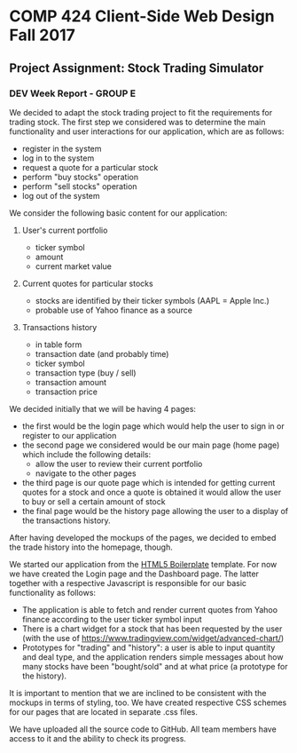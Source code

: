 # COMP 424 Client-Side Web Design Fall 2017
## Project Assignment: Stock Trading Simulator
### DEV Week Report - GROUP E

We decided to adapt the stock trading project to fit the requirements for trading stock. The first step we considered was to determine the main functionality and user interactions for our application, which are as follows:
* register in the system
* log in to the system
* request a quote for a particular stock
* perform "buy stocks" operation
* perform "sell stocks" operation
* log out of the system

We consider the following basic content for our application:

1. User's current portfolio
    * ticker symbol
    * amount
    * current market value

2. Current quotes for particular stocks
    * stocks are identified by their ticker symbols (AAPL = Apple Inc.)
    * probable use of Yahoo finance as a source

3. Transactions history
    * in table form
    * transaction date (and probably time)
    * ticker symbol
    * transaction type (buy / sell)
    * transaction amount
    * transaction price

We decided initially that we will be having 4 pages:
 * the first would be the login page which would help the user to sign in or register to our application
 * the second page we considered would be our main page (home page) which include the following details:
    * allow the user to review their current portfolio
    * navigate to the other pages
 * the third page is our quote page which is intended for getting current quotes for a stock and once a quote is obtained it would allow the user to buy or sell a certain amount of stock
 * the final page would be the history page allowing the user to a display of the transactions history.

After having developed the mockups of the pages, we decided to embed the trade history into the homepage, though.

We started our application from the [HTML5 Boilerplate](https://html5boilerplate.com/) template. For now we have created the Login page and the Dashboard page. The latter together with a respective Javascript is responsible for our basic functionality as follows:
- The application is able to fetch and render current quotes from Yahoo finance according to the user ticker symbol input
- There is a chart widget for a stock that has been requested by the user (with the use of https://www.tradingview.com/widget/advanced-chart/)
- Prototypes for "trading" and "history": a user is able to input quantity and deal type, and the application renders simple messages about how many stocks have been "bought/sold" and at what price (a prototype for the history).

It is important to mention that we are inclined to be consistent with the mockups in terms of styling, too. We have created respective CSS schemes for our pages that are located in separate .css files.

We have uploaded all the source code to GitHub. All team members have access to it and the ability to check its progress.

